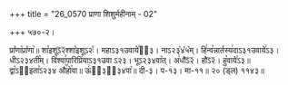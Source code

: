+++
title = "26_0570 प्राणा शिशुर्महीनाम् - 02"

+++
५७०-२।

प्रा꣤णा꣥प्रा꣤णा꣥॥ शा꣡इशूऽ᳒२᳒श्शा꣡इशूऽ२ः꣮। महाऽ३१उवाये꣢ऽ᳐३। नाऽ२३꣡४꣡५꣡म्। हि꣢न्व꣡न्नार्तस्य꣢दाऽ३१उवाये꣢ऽ३। धीऽ२३४ती꣥म्। वि꣡श्वा꣯पारिप्रि꣢याऽ३१उवा ऽ२३। भूऽ२३४वा꣥त्। अ꣢धौऽ᳒२᳒। हौऽ᳒२᳒। हु꣡वाये꣢ऽ३॥ द्वा꣡ऽ२᳐इता꣣ऽ२३४ औ꣥꣯हो꣯वा॥ ऊ꣢ऽ᳐३२᳐३४पा꣥॥ दी-३। प-१३। मा-११॥ २० (ड्ल) ११४३॥